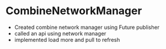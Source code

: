 # CombineNetworkManager
- Created combine network manager using Future publisher
- called an api using network manager
- implemented load more and pull to refresh
